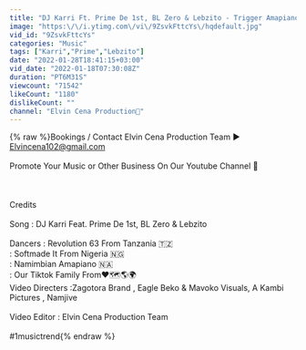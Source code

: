 ```yaml
---
title: "DJ Karri Ft. Prime De 1st, BL Zero & Lebzito - Trigger Amapiano| Shu Shu Shu Abucu (Mash Up Video)"
image: "https:\/\/i.ytimg.com\/vi\/9ZsvkFttcYs\/hqdefault.jpg"
vid_id: "9ZsvkFttcYs"
categories: "Music"
tags: ["Karri","Prime","Lebzito"]
date: "2022-01-28T18:41:15+03:00"
vid_date: "2022-01-18T07:30:08Z"
duration: "PT6M31S"
viewcount: "71542"
likeCount: "1180"
dislikeCount: ""
channel: "Elvin Cena Production🎵"
---
```

{% raw %}Bookings / Contact Elvin Cena Production Team ▶️ Elvincena102@gmail.com <br /><br />Promote Your Music or Other Business On Our Youtube Channel 💸<br /><br /><br /><br />Credits <br /><br />Song : DJ Karri Feat. Prime De 1st, BL Zero &amp; Lebzito<br /><br />Dancers : Revolution 63 From Tanzania 🇹🇿<br />                : Softmade It From Nigeria 🇳🇬<br />                : Namimbian Amapiano 🇳🇦<br />              : Our Tiktok Family From❤️🗺🌎🌍<br />Video Directers :Zagotora Brand , Eagle Beko &amp; Mavoko Visuals, A Kambi Pictures , Namjive <br /><br />Video Editor : Elvin Cena Production Team<br /><br />#1musictrend{% endraw %}
